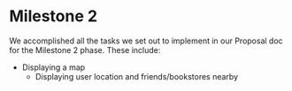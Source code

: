 # Milestone 2

We accomplished all the tasks we set out to implement in our Proposal doc for the Milestone 2 phase. These include:

- Displaying a map
  - Displaying user location and friends/bookstores nearby
